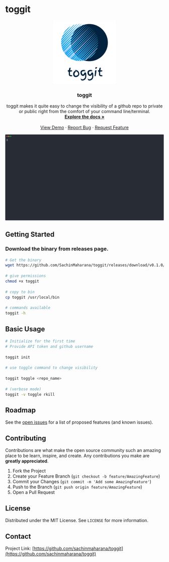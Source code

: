 # toggit

<p align="center">
  <a href="https://github.com/sachinmaharana/toggit">
    <img src="assets/toggit.png" alt="Logo" width="200" height="200">
  </a>

  <h3 align="center">toggit</h3>

  <p align="center">
    toggit makes it quite easy to change the visibility of a github repo to private or public right from the comfort of your command line/terminal.    <br />
    <a href="https://github.com/sachinmaharana/toggit"><strong>Explore the docs »</strong></a>
    <br />
    <br />
    <a href="https://github.com/sachinmaharana/toggit">View Demo</a>
    ·
    <a href="https://github.com/sachinmaharana/toggit/issues">Report Bug</a>
    ·
    <a href="https://github.com/sachinmaharana/toggit/issues">Request Feature</a>
  </p>
</p>

![toggit](/assets/toggit.svg)

## Getting Started

### Download the binary from releases page.

```bash
# Get the binary
wget https://github.com/SachinMaharana/toggit/releases/download/v0.1.0/toggit

# give permissions
chmod +x toggit

# copy to bin
cp toggit /usr/local/bin

# commands available
toggit -h
```

## Basic Usage

```bash
# Initialize for the first time
# Provide API token and github username

toggit init

# use toggle command to change visibility

toggit toggle <repo_name>

# (verbose mode)
toggit -v toggle rkill

```

## Roadmap

See the [open issues](https://github.com/sachinmaharana/toggit/issues) for a list of proposed features (and known issues).

<!-- CONTRIBUTING -->

## Contributing

Contributions are what make the open source community such an amazing place to be learn, inspire, and create. Any contributions you make are **greatly appreciated**.

1. Fork the Project
2. Create your Feature Branch (`git checkout -b feature/AmazingFeature`)
3. Commit your Changes (`git commit -m 'Add some AmazingFeature'`)
4. Push to the Branch (`git push origin feature/AmazingFeature`)
5. Open a Pull Request

<!-- LICENSE -->

## License

Distributed under the MIT License. See `LICENSE` for more information.

<!-- CONTACT -->

## Contact

Project Link: [https://github.com/sachinmaharana/toggit](https://github.com/sachinmaharana/toggit)

```

```
